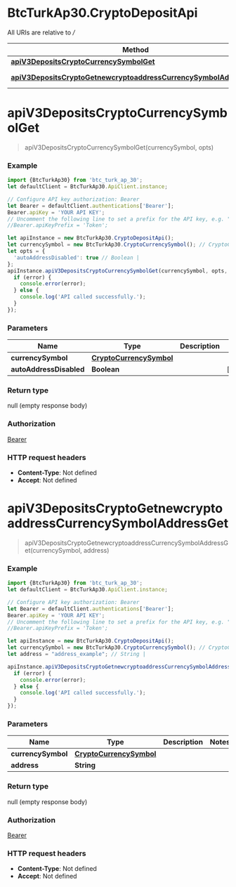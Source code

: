 # BtcTurkAp30.CryptoDepositApi

All URIs are relative to */*

Method | HTTP request | Description
------------- | ------------- | -------------
[**apiV3DepositsCryptoCurrencySymbolGet**](CryptoDepositApi.md#apiV3DepositsCryptoCurrencySymbolGet) | **GET** /api/v3/deposits/crypto/{currencySymbol} | 
[**apiV3DepositsCryptoGetnewcryptoaddressCurrencySymbolAddressGet**](CryptoDepositApi.md#apiV3DepositsCryptoGetnewcryptoaddressCurrencySymbolAddressGet) | **GET** /api/v3/deposits/crypto/getnewcryptoaddress/{currencySymbol}/{address} | 

<a name="apiV3DepositsCryptoCurrencySymbolGet"></a>
# **apiV3DepositsCryptoCurrencySymbolGet**
> apiV3DepositsCryptoCurrencySymbolGet(currencySymbol, opts)



### Example
```javascript
import {BtcTurkAp30} from 'btc_turk_ap_30';
let defaultClient = BtcTurkAp30.ApiClient.instance;

// Configure API key authorization: Bearer
let Bearer = defaultClient.authentications['Bearer'];
Bearer.apiKey = 'YOUR API KEY';
// Uncomment the following line to set a prefix for the API key, e.g. "Token" (defaults to null)
//Bearer.apiKeyPrefix = 'Token';

let apiInstance = new BtcTurkAp30.CryptoDepositApi();
let currencySymbol = new BtcTurkAp30.CryptoCurrencySymbol(); // CryptoCurrencySymbol | 
let opts = { 
  'autoAddressDisabled': true // Boolean | 
};
apiInstance.apiV3DepositsCryptoCurrencySymbolGet(currencySymbol, opts, (error, data, response) => {
  if (error) {
    console.error(error);
  } else {
    console.log('API called successfully.');
  }
});
```

### Parameters

Name | Type | Description  | Notes
------------- | ------------- | ------------- | -------------
 **currencySymbol** | [**CryptoCurrencySymbol**](.md)|  | 
 **autoAddressDisabled** | **Boolean**|  | [optional] 

### Return type

null (empty response body)

### Authorization

[Bearer](../README.md#Bearer)

### HTTP request headers

 - **Content-Type**: Not defined
 - **Accept**: Not defined

<a name="apiV3DepositsCryptoGetnewcryptoaddressCurrencySymbolAddressGet"></a>
# **apiV3DepositsCryptoGetnewcryptoaddressCurrencySymbolAddressGet**
> apiV3DepositsCryptoGetnewcryptoaddressCurrencySymbolAddressGet(currencySymbol, address)



### Example
```javascript
import {BtcTurkAp30} from 'btc_turk_ap_30';
let defaultClient = BtcTurkAp30.ApiClient.instance;

// Configure API key authorization: Bearer
let Bearer = defaultClient.authentications['Bearer'];
Bearer.apiKey = 'YOUR API KEY';
// Uncomment the following line to set a prefix for the API key, e.g. "Token" (defaults to null)
//Bearer.apiKeyPrefix = 'Token';

let apiInstance = new BtcTurkAp30.CryptoDepositApi();
let currencySymbol = new BtcTurkAp30.CryptoCurrencySymbol(); // CryptoCurrencySymbol | 
let address = "address_example"; // String | 

apiInstance.apiV3DepositsCryptoGetnewcryptoaddressCurrencySymbolAddressGet(currencySymbol, address, (error, data, response) => {
  if (error) {
    console.error(error);
  } else {
    console.log('API called successfully.');
  }
});
```

### Parameters

Name | Type | Description  | Notes
------------- | ------------- | ------------- | -------------
 **currencySymbol** | [**CryptoCurrencySymbol**](.md)|  | 
 **address** | **String**|  | 

### Return type

null (empty response body)

### Authorization

[Bearer](../README.md#Bearer)

### HTTP request headers

 - **Content-Type**: Not defined
 - **Accept**: Not defined

